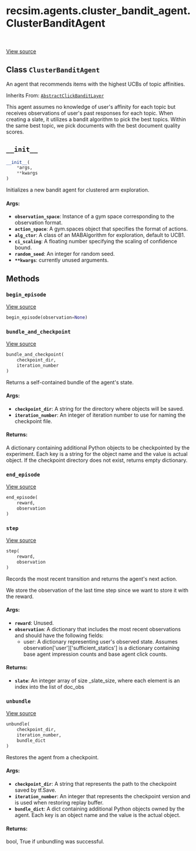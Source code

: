 <div itemscope itemtype="http://developers.google.com/ReferenceObject">
<meta itemprop="name" content="recsim.agents.cluster_bandit_agent.ClusterBanditAgent" />
<meta itemprop="path" content="Stable" />
<meta itemprop="property" content="__init__"/>
<meta itemprop="property" content="begin_episode"/>
<meta itemprop="property" content="bundle_and_checkpoint"/>
<meta itemprop="property" content="end_episode"/>
<meta itemprop="property" content="step"/>
<meta itemprop="property" content="unbundle"/>
</div>

# recsim.agents.cluster_bandit_agent.ClusterBanditAgent

<table class="tfo-notebook-buttons tfo-api" align="left">
</table>

<a target="_blank" href="https://github.com/google-research/recsim/tree/master/recsim/agents/cluster_bandit_agent.py">View
source</a>

## Class `ClusterBanditAgent`

An agent that recommends items with the highest UCBs of topic affinities.

Inherits From:
[`AbstractClickBanditLayer`](../../../recsim/agents/layers/abstract_click_bandit/AbstractClickBanditLayer.md)

<!-- Placeholder for "Used in" -->

This agent assumes no knowledge of user's affinity for each topic but receives
observations of user's past responses for each topic. When creating a slate, it
utilizes a bandit algorithm to pick the best topics. Within the same best topic,
we pick documents with the best document quality scores.

<h2 id="__init__"><code>__init__</code></h2>

```python
__init__(
    *args,
    **kwargs
)
```

Initializes a new bandit agent for clustered arm exploration.

#### Args:

*   <b>`observation_space`</b>: Instance of a gym space corresponding to the
    observation format.
*   <b>`action_space`</b>: A gym.spaces object that specifies the format of
    actions.
*   <b>`alg_ctor`</b>: A class of an MABAlgorithm for exploration, default to
    UCB1.
*   <b>`ci_scaling`</b>: A floating number specifying the scaling of confidence
    bound.
*   <b>`random_seed`</b>: An integer for random seed.
*   <b>`**kwargs`</b>: currently unused arguments.

## Methods

<h3 id="begin_episode"><code>begin_episode</code></h3>

<a target="_blank" href="https://github.com/google-research/recsim/tree/master/recsim/agent.py">View
source</a>

```python
begin_episode(observation=None)
```

<h3 id="bundle_and_checkpoint"><code>bundle_and_checkpoint</code></h3>

<a target="_blank" href="https://github.com/google-research/recsim/tree/master/recsim/agent.py">View
source</a>

```python
bundle_and_checkpoint(
    checkpoint_dir,
    iteration_number
)
```

Returns a self-contained bundle of the agent's state.

#### Args:

*   <b>`checkpoint_dir`</b>: A string for the directory where objects will be
    saved.
*   <b>`iteration_number`</b>: An integer of iteration number to use for naming
    the checkpoint file.

#### Returns:

A dictionary containing additional Python objects to be checkpointed by the
experiment. Each key is a string for the object name and the value is actual
object. If the checkpoint directory does not exist, returns empty dictionary.

<h3 id="end_episode"><code>end_episode</code></h3>

<a target="_blank" href="https://github.com/google-research/recsim/tree/master/recsim/agent.py">View
source</a>

```python
end_episode(
    reward,
    observation
)
```

<h3 id="step"><code>step</code></h3>

<a target="_blank" href="https://github.com/google-research/recsim/tree/master/recsim/agents/layers/abstract_click_bandit.py">View
source</a>

```python
step(
    reward,
    observation
)
```

Records the most recent transition and returns the agent's next action.

We store the observation of the last time step since we want to store it with
the reward.

#### Args:

*   <b>`reward`</b>: Unused.
*   <b>`observation`</b>: A dictionary that includes the most recent
    observations and should have the following fields:
    -   user: A dictionary representing user's observed state. Assumes
        observation['user']['sufficient_statics'] is a dictionary containing
        base agent impression counts and base agent click counts.

#### Returns:

*   <b>`slate`</b>: An integer array of size _slate_size, where each element is
    an index into the list of doc_obs

<h3 id="unbundle"><code>unbundle</code></h3>

<a target="_blank" href="https://github.com/google-research/recsim/tree/master/recsim/agent.py">View
source</a>

```python
unbundle(
    checkpoint_dir,
    iteration_number,
    bundle_dict
)
```

Restores the agent from a checkpoint.

#### Args:

*   <b>`checkpoint_dir`</b>: A string that represents the path to the checkpoint
    saved by tf.Save.
*   <b>`iteration_number`</b>: An integer that represents the checkpoint version
    and is used when restoring replay buffer.
*   <b>`bundle_dict`</b>: A dict containing additional Python objects owned by
    the agent. Each key is an object name and the value is the actual object.

#### Returns:

bool, True if unbundling was successful.
